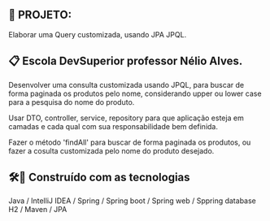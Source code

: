 ## 🚀 PROJETO: 
Elaborar uma Query customizada, usando JPA JPQL.

## 📋 Escola DevSuperior professor Nélio Alves.
Desenvolver uma consulta customizada usando JPQL, para buscar de forma paginada os produtos pelo nome, considerando upper ou lower case para a pesquisa do nome do produto. 

Usar DTO, controller, service, repository para que aplicação esteja em camadas e cada qual com sua responsabilidade bem definida.

Fazer o método 'findAll' para buscar de forma paginada os produtos, ou fazer a cosulta customizada pelo nome do produto desejado.

## 🛠️🔧 Construído com as tecnologias
Java / IntelliJ IDEA / Spring / Spring boot / Spring web / Sppring database H2 / Maven / JPA

